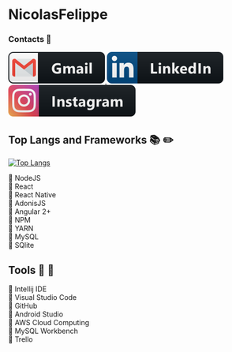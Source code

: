 # NicolasFelippe 




### Contacts :iphone:
<p align="left">
  <a target="_blank" href="mailto:nickfelippe18@gmail.com?subject=Hello%20again">
    <img src="https://github.com/NicolasFelippe/NicolasFelippe/blob/master/svg/social/gmail.svg" alt="example badge" style="vertical-align:top margin:6px 4px">
  </a>  

 <a target="_blank" href="https://www.linkedin.com/in/nicolas-felippe-da-rocha-111974172/">
    <img src="https://github.com/NicolasFelippe/NicolasFelippe/blob/master/svg/social/linkedin.svg" alt="example badge" style="vertical-align:top margin:6px 4px">
  </a>  
  
 <a target="_blank" href="https://www.instagram.com/nick.felippe/">
    <img src="https://github.com/NicolasFelippe/NicolasFelippe/blob/master/svg/social/instagram.svg" alt="example badge" style="vertical-align:top margin:6px 4px">
  </a>  
  
</p>




## Top Langs and Frameworks :books: :pencil2:

[![Top Langs](https://github-readme-stats.vercel.app/api/top-langs/?username=NicolasFelippe&layout=compact)](https://github.com/anuraghazra/github-readme-stats)


:paperclip: NodeJS <br/>
:paperclip: React <br/>
:paperclip: React Native <br/>
:paperclip: AdonisJS <br/>
:paperclip: Angular 2+ <br/>
:paperclip: NPM <br/>
:paperclip: YARN <br/>
:paperclip: MySQL <br/>
:paperclip: SQlite <br/>







## Tools :wrench: :hammer:

:pushpin: Intellij IDE <br/>
:pushpin: Visual Studio Code <br/>
:pushpin: GitHub <br/>
:pushpin: Android Studio <br/>
:pushpin: AWS Cloud Computing <br/>
:pushpin: MySQL Workbench <br/>
:pushpin: Trello <br/>




